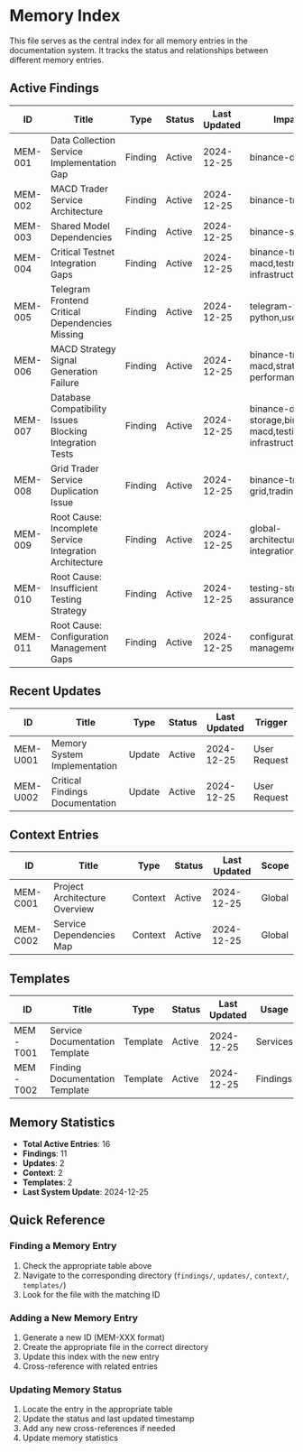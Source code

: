 # Memory Index

This file serves as the central index for all memory entries in the documentation system. It tracks the status and relationships between different memory entries.

## Active Findings

| ID | Title | Type | Status | Last Updated | Impact Scope |
|----|-------|------|--------|--------------|--------------|
| MEM-001 | Data Collection Service Implementation Gap | Finding | Active | 2024-12-25 | binance-data-collection |
| MEM-002 | MACD Trader Service Architecture | Finding | Active | 2024-12-25 | binance-trader-macd |
| MEM-003 | Shared Model Dependencies | Finding | Active | 2024-12-25 | binance-shared-model |
| MEM-004 | Critical Testnet Integration Gaps | Finding | Active | 2024-12-25 | binance-trader-macd,testnet-infrastructure |
| MEM-005 | Telegram Frontend Critical Dependencies Missing | Finding | Active | 2024-12-25 | telegram-frontend-python,user-interface |
| MEM-006 | MACD Strategy Signal Generation Failure | Finding | Active | 2024-12-25 | binance-trader-macd,strategy-performance |
| MEM-007 | Database Compatibility Issues Blocking Integration Tests | Finding | Active | 2024-12-25 | binance-data-storage,binance-trader-macd,testing-infrastructure |
| MEM-008 | Grid Trader Service Duplication Issue | Finding | Active | 2024-12-25 | binance-trader-grid,trading-strategies |
| MEM-009 | Root Cause: Incomplete Service Integration Architecture | Finding | Active | 2024-12-25 | global-architecture,service-integration |
| MEM-010 | Root Cause: Insufficient Testing Strategy | Finding | Active | 2024-12-25 | testing-strategy,quality-assurance |
| MEM-011 | Root Cause: Configuration Management Gaps | Finding | Active | 2024-12-25 | configuration-management,deployment |

## Recent Updates

| ID | Title | Type | Status | Last Updated | Trigger |
|----|-------|------|--------|--------------|---------|
| MEM-U001 | Memory System Implementation | Update | Active | 2024-12-25 | User Request |
| MEM-U002 | Critical Findings Documentation | Update | Active | 2024-12-25 | User Request |

## Context Entries

| ID | Title | Type | Status | Last Updated | Scope |
|----|-------|------|--------|--------------|-------|
| MEM-C001 | Project Architecture Overview | Context | Active | 2024-12-25 | Global |
| MEM-C002 | Service Dependencies Map | Context | Active | 2024-12-25 | Global |

## Templates

| ID | Title | Type | Status | Last Updated | Usage |
|----|-------|------|--------|--------------|-------|
| MEM-T001 | Service Documentation Template | Template | Active | 2024-12-25 | Services |
| MEM-T002 | Finding Documentation Template | Template | Active | 2024-12-25 | Findings |

## Memory Statistics

- **Total Active Entries**: 16
- **Findings**: 11
- **Updates**: 2
- **Context**: 2
- **Templates**: 2
- **Last System Update**: 2024-12-25

## Quick Reference

### Finding a Memory Entry
1. Check the appropriate table above
2. Navigate to the corresponding directory (`findings/`, `updates/`, `context/`, `templates/`)
3. Look for the file with the matching ID

### Adding a New Memory Entry
1. Generate a new ID (MEM-XXX format)
2. Create the appropriate file in the correct directory
3. Update this index with the new entry
4. Cross-reference with related entries

### Updating Memory Status
1. Locate the entry in the appropriate table
2. Update the status and last updated timestamp
3. Add any new cross-references if needed
4. Update memory statistics
